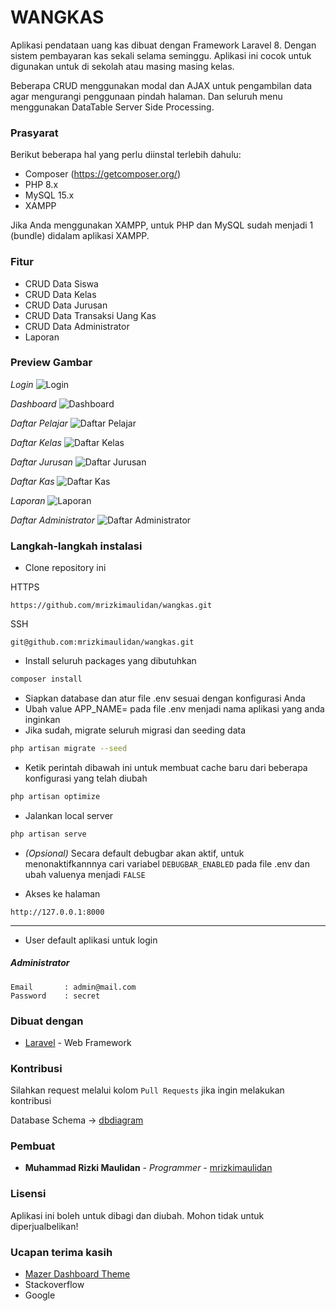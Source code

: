 # WANGKAS

Aplikasi pendataan uang kas dibuat dengan Framework Laravel 8. Dengan sistem pembayaran kas sekali selama seminggu. Aplikasi ini cocok untuk digunakan untuk di sekolah atau masing masing kelas. <br>

Beberapa CRUD menggunakan modal dan AJAX untuk pengambilan data agar mengurangi penggunaan pindah halaman. Dan seluruh menu menggunakan DataTable Server Side Processing.

### Prasyarat

Berikut beberapa hal yang perlu diinstal terlebih dahulu:

-   Composer (https://getcomposer.org/)
-   PHP 8.x
-   MySQL 15.x
-   XAMPP

Jika Anda menggunakan XAMPP, untuk PHP dan MySQL sudah menjadi 1 (bundle) didalam aplikasi XAMPP.

### Fitur

-   CRUD Data Siswa
-   CRUD Data Kelas
-   CRUD Data Jurusan
-   CRUD Data Transaksi Uang Kas
-   CRUD Data Administrator
-   Laporan

### Preview Gambar

_Login_
![Login](https://i.imgur.com/qduIsY8.png)

_Dashboard_
![Dashboard](https://i.imgur.com/scxZIk0.png)

_Daftar Pelajar_
![Daftar Pelajar](https://i.imgur.com/QeQmoCU.png)

_Daftar Kelas_
![Daftar Kelas](https://i.imgur.com/9Ve2U9O.png)

_Daftar Jurusan_
![Daftar Jurusan](https://i.imgur.com/JbAE2LS.png)

_Daftar Kas_
![Daftar Kas](https://i.imgur.com/NApoizJ.png)

_Laporan_
![Laporan](https://i.imgur.com/RPpQ1El.png)

_Daftar Administrator_
![Daftar Administrator](https://i.imgur.com/RPpQ1El.png)

### Langkah-langkah instalasi

-   Clone repository ini

HTTPS

```
https://github.com/mrizkimaulidan/wangkas.git
```

SSH

```
git@github.com:mrizkimaulidan/wangkas.git
```

-   Install seluruh packages yang dibutuhkan

```bash
composer install
```

-   Siapkan database dan atur file .env sesuai dengan konfigurasi Anda
-   Ubah value APP_NAME= pada file .env menjadi nama aplikasi yang anda inginkan
-   Jika sudah, migrate seluruh migrasi dan seeding data

```bash
php artisan migrate --seed
```

-   Ketik perintah dibawah ini untuk membuat cache baru dari beberapa konfigurasi yang telah diubah

```bash
php artisan optimize
```

-   Jalankan local server

```bash
php artisan serve
```

-   _(Opsional)_ Secara default debugbar akan aktif, untuk menonaktifkannnya cari variabel `DEBUGBAR_ENABLED` pada file .env dan ubah valuenya menjadi `FALSE`

-   Akses ke halaman

```
http://127.0.0.1:8000
```

---

-   User default aplikasi untuk login

##### Administrator

```
Email       : admin@mail.com
Password    : secret
```

### Dibuat dengan

-   [Laravel](https://laravel.com) - Web Framework

### Kontribusi

Silahkan request melalui kolom `Pull Requests` jika ingin melakukan kontribusi

Database Schema -> [dbdiagram](https://dbdiagram.io/d/60115a6180d742080a380f79)

### Pembuat

-   **Muhammad Rizki Maulidan** - _Programmer_ - [mrizkimaulidan](https://github.com/mrizkimaulidan)

### Lisensi

Aplikasi ini boleh untuk dibagi dan diubah. Mohon tidak untuk diperjualbelikan!

### Ucapan terima kasih

-   [Mazer Dashboard Theme](https://github.com/zuramai/mazer)
-   Stackoverflow
-   Google
